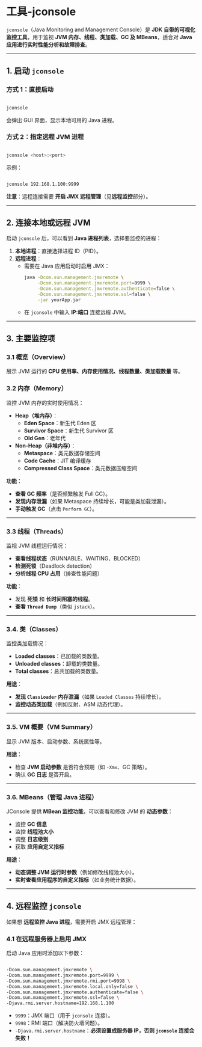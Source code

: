 # 工具-jconsole

`jconsole`（Java Monitoring and Management Console）是 **JDK 自带的可视化监控工具**，用于监视 **JVM 内存、线程、类加载、GC 及 MBeans**，适合对 **Java 应用进行实时性能分析和故障排查**。  

---

## **1. 启动 `jconsole`**
### **方式 1：直接启动**
```sh

jconsole
```
会弹出 GUI 界面，显示本地可用的 Java 进程。

### **方式 2：指定远程 JVM 进程**
```sh

jconsole <host>:<port>
```
示例：
```sh

jconsole 192.168.1.100:9999
```
**注意**：远程连接需要 **开启 JMX 远程管理**（见**远程监控**部分）。

---

## **2. 连接本地或远程 JVM**

启动 `jconsole` 后，可以看到 **Java 进程列表**，选择要监控的进程：
1. **本地进程**：直接选择进程 ID（PID）。
2. **远程进程**：
   - 需要在 Java 应用启动时启用 JMX：
     ```sh
     java -Dcom.sun.management.jmxremote \
          -Dcom.sun.management.jmxremote.port=9999 \
          -Dcom.sun.management.jmxremote.authenticate=false \
          -Dcom.sun.management.jmxremote.ssl=false \
          -jar yourApp.jar
     ```
   - 在 `jconsole` 中输入 **IP:端口** 连接远程 JVM。

---

## **3. 主要监控项**

### **3.1 概览（Overview）**
展示 JVM 运行的 **CPU 使用率、内存使用情况、线程数量、类加载数量** 等。

### **3.2 内存（Memory）**
监控 JVM 内存的实时使用情况：
- **Heap（堆内存）**：
  - **Eden Space**：新生代 Eden 区
  - **Survivor Space**：新生代 Survivor 区
  - **Old Gen**：老年代
- **Non-Heap（非堆内存）**：
  - **Metaspace**：类元数据存储空间
  - **Code Cache**：JIT 编译缓存
  - **Compressed Class Space**：类元数据压缩空间

**功能**：
- **查看 GC 频率**（是否频繁触发 Full GC）。
- **发现内存泄漏**（如果 Metaspace 持续增长，可能是类加载泄漏）。
- **手动触发 GC**（点击 `Perform GC`）。

---

### **3.3 线程（Threads）**
监视 JVM 线程运行情况：
- **查看线程状态**（RUNNABLE、WAITING、BLOCKED）
- **检测死锁**（Deadlock detection）
- **分析线程 CPU 占用**（排查性能问题）

**功能**：
- 发现 **死锁** 和 **长时间阻塞的线程**。
- **查看 `Thread Dump`**（类似 `jstack`）。

---

### **3.4. 类（Classes）**
监控类加载情况：
- **Loaded classes**：已加载的类数量。
- **Unloaded classes**：卸载的类数量。
- **Total classes**：总共加载的类数量。

**用途**：
- **发现 `ClassLoader` 内存泄漏**（如果 `Loaded Classes` 持续增长）。
- **监控动态类加载**（例如反射、ASM 动态代理）。

---

### **3.5. VM 概要（VM Summary）**
显示 JVM 版本、启动参数、系统属性等。

**用途**：
- 检查 **JVM 启动参数** 是否符合预期（如 `-Xmx`、GC 策略）。
- 确认 **GC 日志** 是否开启。

---

### **3.6. MBeans（管理 Java 进程）**
JConsole 提供 **MBean 监控功能**，可以查看和修改 JVM 的 **动态参数**：
- 监控 **GC 信息**
- 监控 **线程池大小**
- 调整 **日志级别**
- 获取 **应用自定义指标**

**用途**：
- **动态调整 JVM 运行时参数**（例如修改线程池大小）。
- **实时查看应用程序的自定义指标**（如业务统计数据）。

---

## **4. 远程监控 `jconsole`**
如果想 **远程监控 Java 进程**，需要开启 JMX 远程管理：

### **4.1 在远程服务器上启用 JMX**
启动 Java 应用时添加以下参数：
```sh

-Dcom.sun.management.jmxremote \
-Dcom.sun.management.jmxremote.port=9999 \
-Dcom.sun.management.jmxremote.rmi.port=9998 \
-Dcom.sun.management.jmxremote.local.only=false \
-Dcom.sun.management.jmxremote.authenticate=false \
-Dcom.sun.management.jmxremote.ssl=false \
-Djava.rmi.server.hostname=192.168.1.100
```
- `9999`：JMX 端口（用于 `jconsole` 连接）。
- `9998`：RMI 端口（解决防火墙问题）。
- `-Djava.rmi.server.hostname`：**必须设置成服务器 IP，否则 `jconsole` 连接会失败！**

